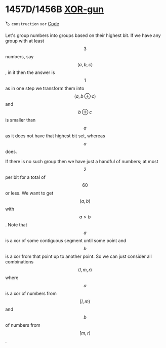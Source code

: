 # **1457D/1456B** [XOR-gun](https://codeforces.com/contest/1457/problem/D)

🏷 `construction` `xor` [Code](https://github.com/akoprow/competetive-programming/blob/master/src/codeforces/r680-699/r687/1457d-xor-gun.kt)

Let's group numbers into groups based on their highest bit.  If we have any group with at least $$3$$ numbers, say $$(a, b, c)$$, in it then the answer is $$1$$ as in one step we transform them into $$(a, b \oplus c)$$ and $$b \oplus c$$ is smaller than $$a$$ as it does not have that highest bit set, whereas $$a$$ does.

If there is no such group then we have just a handful of numbers; at most $$2$$ per bit for a total of $$60$$ or less. We want to get $$(a, b)$$ with $$a > b$$.  Note that $$a$$ is a xor of some contiguous segment until some point and $$b$$ is a xor from that point up to another point.  So we can just consider all combinations $$(l, m, r)$$ where $$a$$ is a xor of numbers from $$[l, m)$$ and $$b$$ of numbers from $$[m, r)$$.
